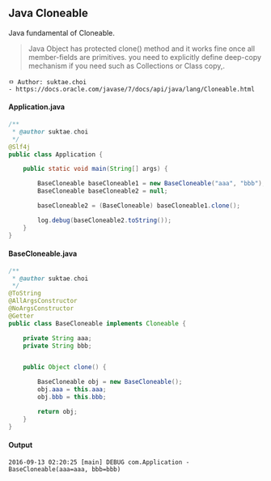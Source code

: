 ## Java Cloneable
Java fundamental of Cloneable.

> Java Object has protected clone() method and it works fine once all member-fields are primitives. you need to explicitly define deep-copy mechanism if you need such as Collections or Class copy,.

```
ㅁ Author: suktae.choi
- https://docs.oracle.com/javase/7/docs/api/java/lang/Cloneable.html
```

#### Application.java
```java
/**
 * @author suktae.choi
 */
@Slf4j
public class Application {

    public static void main(String[] args) {

        BaseCloneable baseCloneable1 = new BaseCloneable("aaa", "bbb");
        BaseCloneable baseCloneable2 = null;

        baseCloneable2 = (BaseCloneable) baseCloneable1.clone();

        log.debug(baseCloneable2.toString());
    }
}
```

#### BaseCloneable.java
```java
/**
 * @author suktae.choi
 */
@ToString
@AllArgsConstructor
@NoArgsConstructor
@Getter
public class BaseCloneable implements Cloneable {

    private String aaa;
    private String bbb;


    public Object clone() {

        BaseCloneable obj = new BaseCloneable();
        obj.aaa = this.aaa;
        obj.bbb = this.bbb;

        return obj;
    }
}
```

#### Output
```
2016-09-13 02:20:25 [main] DEBUG com.Application - BaseCloneable(aaa=aaa, bbb=bbb)
```
